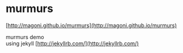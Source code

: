 murmurs
=======

[http://magoni.github.io/murmurs](http://magoni.github.io/murmurs)

murmurs demo<br>
using jekyll [http://jekyllrb.com/](http://jekyllrb.com/)
